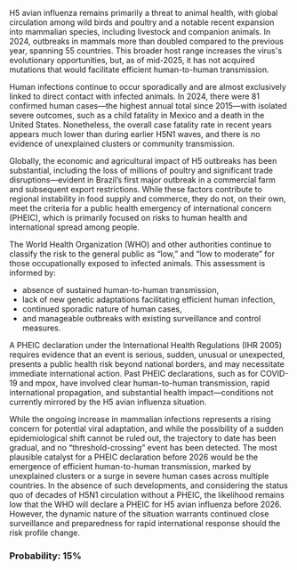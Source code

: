 H5 avian influenza remains primarily a threat to animal health, with global circulation among wild birds and poultry and a notable recent expansion into mammalian species, including livestock and companion animals. In 2024, outbreaks in mammals more than doubled compared to the previous year, spanning 55 countries. This broader host range increases the virus's evolutionary opportunities, but, as of mid-2025, it has not acquired mutations that would facilitate efficient human-to-human transmission.

Human infections continue to occur sporadically and are almost exclusively linked to direct contact with infected animals. In 2024, there were 81 confirmed human cases—the highest annual total since 2015—with isolated severe outcomes, such as a child fatality in Mexico and a death in the United States. Nonetheless, the overall case fatality rate in recent years appears much lower than during earlier H5N1 waves, and there is no evidence of unexplained clusters or community transmission.

Globally, the economic and agricultural impact of H5 outbreaks has been substantial, including the loss of millions of poultry and significant trade disruptions—evident in Brazil’s first major outbreak in a commercial farm and subsequent export restrictions. While these factors contribute to regional instability in food supply and commerce, they do not, on their own, meet the criteria for a public health emergency of international concern (PHEIC), which is primarily focused on risks to human health and international spread among people.

The World Health Organization (WHO) and other authorities continue to classify the risk to the general public as “low,” and “low to moderate” for those occupationally exposed to infected animals. This assessment is informed by: 
- absence of sustained human-to-human transmission,
- lack of new genetic adaptations facilitating efficient human infection,
- continued sporadic nature of human cases,
- and manageable outbreaks with existing surveillance and control measures.

A PHEIC declaration under the International Health Regulations (IHR 2005) requires evidence that an event is serious, sudden, unusual or unexpected, presents a public health risk beyond national borders, and may necessitate immediate international action. Past PHEIC declarations, such as for COVID-19 and mpox, have involved clear human-to-human transmission, rapid international propagation, and substantial health impact—conditions not currently mirrored by the H5 avian influenza situation.

While the ongoing increase in mammalian infections represents a rising concern for potential viral adaptation, and while the possibility of a sudden epidemiological shift cannot be ruled out, the trajectory to date has been gradual, and no “threshold-crossing” event has been detected. The most plausible catalyst for a PHEIC declaration before 2026 would be the emergence of efficient human-to-human transmission, marked by unexplained clusters or a surge in severe human cases across multiple countries. In the absence of such developments, and considering the status quo of decades of H5N1 circulation without a PHEIC, the likelihood remains low that the WHO will declare a PHEIC for H5 avian influenza before 2026. However, the dynamic nature of the situation warrants continued close surveillance and preparedness for rapid international response should the risk profile change.

### Probability: 15%